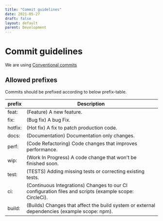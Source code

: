 ```yaml
---
title: "Commit guidelines"
date: 2021-05-27
draft: false
layout: default
parent: Development
---
```


# Commit guidelines
We are using [Conventional commits](https://www.conventionalcommits.org/en/v1.0.0/)

## Allowed prefixes
Commits should be prefixed according to below prefix-table.

| prefix   | Description                                                                                             |
| -------- | --------------------------------------------------------------------------------------------------------|
| feat:    | (Feature) A new feature.                                                                                |
| fix:     | (Bug fix) A bug Fix.                                                                                    |
| hotfix:  | (Hot fix) A fix to patch production code.                                                               |
| docs:    | (Documentation) Documentation only changes.                                                             |
| perf:    | (Code Refactoring) Code changes that improves performance.                                              |
| wip:     | (Work In Progress) A code change that won't be finished soon.                                           |
| test:    | (TESTS) Adding missing tests or correcting existing tests.                                              |
| ci:      | (Continuous Integrations) Changes to our CI configuration files and scripts (example scope: CircleCi).  |
| build:   | (Builds) Changes that affect the build system or external dependencies (example scope: npm).            |
